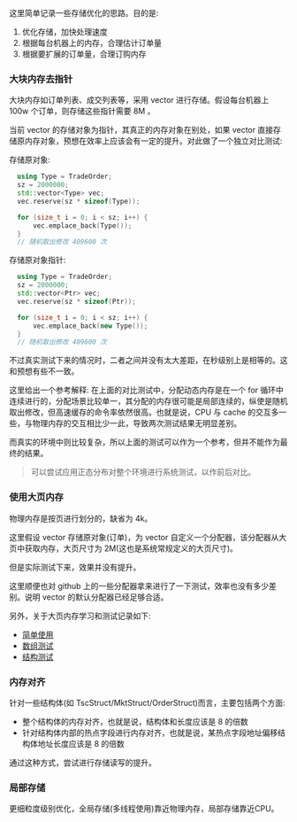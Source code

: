 
这里简单记录一些存储优化的思路。目的是:
1. 优化存储，加快处理速度
2. 根据每台机器上的内存，合理估计订单量
3. 根据要扩展的订单量，合理订购内存

### 大块内存去指针

大块内存如订单列表、成交列表等，采用 vector 进行存储。假设每台机器上 100w 个订单，则存储这些指针需要 8M 。

当前 vector 的存储对象为指针，其真正的内存对象在别处，如果 vector 直接存储原内存对象，预想在效率上应该会有一定的提升。对此做了一个独立对比测试:

存储原对象:
```cpp
  using Type = TradeOrder;
  sz = 2000000;
  std::vector<Type> vec;
  vec.reserve(sz * sizeof(Type));

  for (size_t i = 0; i < sz; i++) {
      vec.emplace_back(Type());
  }
  // 随机取出修改 409600 次
```
存储原对象指针:
```cpp
  using Type = TradeOrder;
  sz = 2000000;
  std::vector<Ptr> vec;
  vec.reserve(sz * sizeof(Ptr));

  for (size_t i = 0; i < sz; i++) {
      vec.emplace_back(new Type());
  }
  // 随机取出修改 409600 次
```
不过真实测试下来的情况时，二者之间并没有太大差距，在秒级别上是相等的。这和预想有些不一致。

这里给出一个参考解释: 在上面的对比测试中，分配动态内存是在一个 for 循环中连续进行的，分配场景比较单一，其分配的内存很可能是局部连续的，纵使是随机取出修改，但高速缓存的命令率依然很高。也就是说，CPU 与 cache 的交互多一些，与物理内存的交互相比少一此，导致两次测试结果无明显差别。

而真实的环境中则比较复杂，所以上面的测试可以作为一个参考，但并不能作为最终的结果。

> 可以尝试应用正态分布对整个环境进行系统测试，以作前后对比。

### 使用大页内存

物理内存是按页进行划分的，缺省为 4k。

这里假设 vector 存储原对象(订单)，为 vector 自定义一个分配器，该分配器从大页中获取内存，大页尺寸为 2M(这也是系统常规定义的大页尺寸)。

但是实际测试下来，效果并没有提升。

这里顺便也对 github 上的一些分配器拿来进行了一下测试，效率也没有多少差别。说明 vector 的默认分配器已经足够合适。

另外，关于大页内存学习和测试记录如下:
- [简单使用](hugepage_简单使用.md)
- [数组测试](hugepage_数组测试.md)
- [结构测试](hugepage_结构测试.md)

### 内存对齐

针对一些结构体(如 TscStruct/MktStruct/OrderStruct)而言，主要包括两个方面:
- 整个结构体的内存对齐，也就是说，结构体和长度应该是 8 的倍数
- 针对结构体内部的热点字段进行内存对齐，也就是说，某热点字段地址偏移结构体地址长度应该是 8 的倍数

通过这种方式，尝试进行存储读写的提升。

### 局部存储

更细粒度级别优化，全局存储(多线程使用)靠近物理内存，局部存储靠近CPU。
